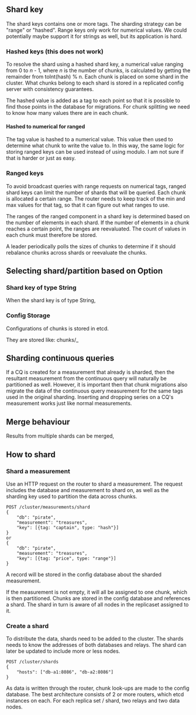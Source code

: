 ## Shard key

The shard keys contains one or more tags. The sharding strategy can be "range" or "hashed".
Range keys only work for numerical values.
We could potentially maybe support it for strings as well, but its application is hard.

### Hashed keys (this does not work)
To resolve the shard using a hashed shard key, a numerical value ranging from 0 to _n_ - 1, where _n_
is the number of chunks, is calculated by getting the remainder from toInt(hash) % n. Each chunk
is placed on some shard in the cluster. What chunks belong to each shard is stored in a replicated
config server with consistency guarantees.


The hashed value is added as a tag to each point so that it is possible to find those points in the database
for migrations. For chunk splitting we need to know how many values there are in each chunk.

#### Hashed to numerical for ranged
The tag value is hashed to a numerical value. This value then used to determine what chunk to write
the value to. In this way, the same logic for storing ranged keys can be used instead of using modulo. I
am not sure if that is harder or just as easy.

### Ranged keys
To avoid broadcast queries with range requests on numerical tags, ranged shard keys can limit the number of shards
that will be queried. Each chunk is allocated a certain range. The router needs to keep track of the min and max
values for that tag, so that it can figure out what ranges to use.

The ranges of the ranged component in a shard key is determined based on the number of elements in each shard.
If the number of elements in a chunk reaches a certain point, the ranges are reevaluated.
The count of values in each chunk must therefore be stored.

A leader periodically polls the sizes of chunks to determine if it should rebalance chunks
across shards or reevaluate the chunks.

## Selecting shard/partition based on Option



### Shard key of type String
When the shard key is of type String,



### Config Storage
Configurations of chunks is stored in etcd.

They are stored like: chunks/<db>_<measurement>_<shard-key>_<chunk-id>

## Sharding continuous queries
If a CQ is created for a measurement that already is sharded, then the resultant measurement from
the continuous query will naturally be partitioned as well. However, it is important then that
chunk migrations also migrate the data of the continuous query measurement for the same tags
used in the original sharding. Inserting and dropping series on a CQ's measurement works just
like normal measurements.


## Merge behaviour
Results from multiple shards can be merged,




## How to shard


### Shard a measurement
Use an HTTP request on the router to shard a measurement. The request includes the database and
measurement to shard on, as well as the sharding key used to partition the data across chunks.

```
POST /cluster/measurements/shard
{
    "db": "pirate",
    "measurement": "treasures",
    "key": [{tag: "captain", type: "hash"}]
}
or
{
    "db": "pirate",
    "measurement": "treasures",
    "key": [{tag: "price", type: "range"}]
}
```

A record will be stored in the config database about the sharded measurement.

If the measurement is not empty, it will all be assigned to one chunk, which is then partitioned.
Chunks are stored in the config database and references a shard. The shard in turn is aware of
all nodes in the replicaset assigned to it.

### Create a shard
To distribute the data, shards need to be added to the cluster.
The shards needs to know the addresses of both databases and relays.
The shard can later be updated to include more or less nodes.

```
POST /cluster/shards
{
    "hosts": ["db-a1:8086", "db-a2:8086"]
}
```

As data is written through the router, chunk look-ups are made to the config database.
The best architecture consists of 2 or more routers, which etcd instances on each.
For each replica set / shard, two relays and two data nodes.
